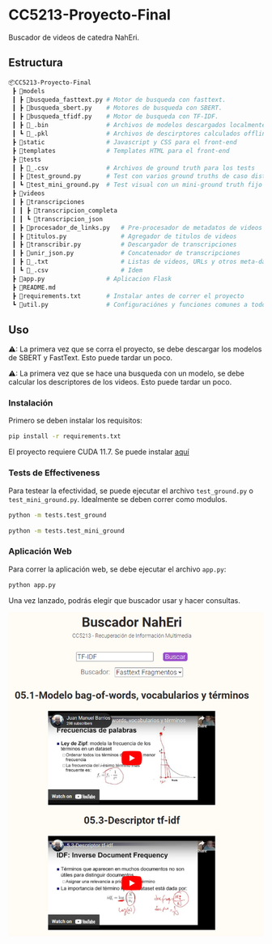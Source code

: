 # CC5213-Proyecto-Final

Buscador de videos de catedra NahEri.

## Estructura

```bash
📦CC5213-Proyecto-Final
 ┣ 📂models
 ┃ ┣ 📜busqueda_fasttext.py # Motor de busqueda con fasttext.
 ┃ ┣ 📜busqueda_sbert.py    # Motores de busqueda con SBERT.
 ┃ ┣ 📜busqueda_tfidf.py    # Motor de busqueda con TF-IDF.
 ┃ ┣ 📜_.bin                # Archivos de modelos descargados localmente.
 ┃ ┗ 📜_.pkl                # Archivos de descirptores calculados offline
 ┣ 📂static                 # Javascript y CSS para el front-end
 ┣ 📂templates              # Templates HTML para el front-end
 ┣ 📂tests
 ┃ ┣ 📜_.csv                # Archivos de ground truth para los tests
 ┃ ┣ 📜test_ground.py       # Test con varios ground truths de caso distintos
 ┃ ┗ 📜test_mini_ground.py  # Test visual con un mini-ground truth fijo
 ┣ 📂videos
 ┃ ┣ 📂transcripciones
 ┃ ┃ ┣ 📂transcripcion_completa
 ┃ ┃ ┗ 📂transcripcion_json
 ┃ ┣ 📜procesador_de_links.py   # Pre-procesador de metadatos de videos
 ┃ ┣ 📜titulos.py               # Agregador de titulos de videos
 ┃ ┣ 📜transcribir.py           # Descargador de transcripciones
 ┃ ┣ 📜unir_json.py             # Concatenador de transcripciones
 ┃ ┣ 📜_.txt                    # Listas de videos, URLs y otros meta-datos
 ┃ ┗ 📜_.csv                    # Idem
 ┣ 📜app.py                 # Aplicacion Flask
 ┣ 📜README.md               
 ┣ 📜requirements.txt       # Instalar antes de correr el proyecto
 ┗ 📜util.py                # Configuraciónes y funciones comunes a todos los archivos
```

## Uso

⚠: La primera vez que se corra el proyecto, se debe descargar los modelos de SBERT y FastText. Esto puede tardar un poco.

⚠: La primera vez que se hace una busqueda con un modelo, se debe calcular los descriptores de los videos. Esto puede tardar un poco.

### Instalación

Primero se deben instalar los requisitos:

```bash
pip install -r requirements.txt
```

El proyecto requiere CUDA 11.7. Se puede instalar [aquí](https://developer.nvidia.com/cuda-11-7-0-download-archive)

### Tests de Effectiveness

Para testear la efectividad, se puede ejecutar el archivo `test_ground.py` o `test_mini_ground.py`.
Idealmente se deben correr como modulos.

```bash
python -m tests.test_ground
```

```bash
python -m tests.test_mini_ground
```

### Aplicación Web

Para correr la aplicación web, se debe ejecutar el archivo `app.py`:

```bash
python app.py
```

Una vez lanzado, podrás elegir que buscador usar y hacer consultas.

![Ejemplo Resultados de Busqueda](static/images/image2.png)
